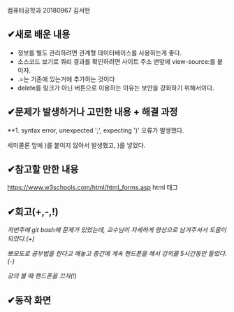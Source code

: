 컴퓨터공학과 20180967 김서현
##  &#10004;새로 배운 내용
- 정보를 별도 관리하려면 관계형 데이터베이스를 사용하는게 좋다.
- 소스코드 보기로 쿼리 결과를 확인하려면 사이트 주소 맨앞에 view-source:를 붙이자.
- .=는 기존에 있는거에 추가하는 것이다
- delete를 링크가 아닌 버튼으로 이용하는 이유는 보안을 강화하기 위해서이다.

##  &#10004;문제가 발생하거나 고민한 내용 + 해결 과정
**1. syntax error, unexpected ';', expecting ')' 오류가 발생했다.

세미콜론 앞에 )를 붙이지 않아서 발생했고, )를 넣었다.

##  &#10004;참고할 만한 내용

https://www.w3schools.com/html/html_forms.asp html 태그

##  &#10004;회고(+,-,!)
*저번주에 git bash에 문제가 있었는데, 교수님이 자세하게 영상으로 남겨주셔서 도움이 되었다.(+)*

*뽀모도로 공부법을 한다고 해놓고 중간에 계속 핸드폰을 해서 강의를 5시간동안 들었다.(-)*

*강의 볼 때 핸드폰을 끄자(!)*

##  &#10004;동작 화면
